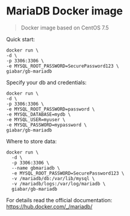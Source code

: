 # MariaDB Docker image

> Docker image based on CentOS 7.5

Quick start:

```
docker run \
-d \
-p 3306:3306 \
-e MYSQL_ROOT_PASSWORD=SecurePassword123 \
giabar/gb-mariadb
```

Specify your db and credentials:

```
docker run \
-d \
-p 3306:3306 \
-e MYSQL_ROOT_PASSWORD=password \
-e MYSQL_DATABASE=mydb \
-e MYSQL_USER=myuser \
-e MYSQL_PASSWORD=mypassword \
giabar/gb-mariadb
```


Where to store data:

```
docker run \
  -d \
  -p 3306:3306 \
  --name gbmariadb \
  -e MYSQL_ROOT_PASSWORD=SecurePassword123 \
  -v /mariadb/db:/var/lib/mysql \
  -v /mariadb/logs:/var/log/mariadb \
  giabar/gb-mariadb
```


For details read the official documentation: https://hub.docker.com/_/mariadb/
